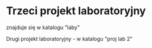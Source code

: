 # Trzeci projekt laboratoryjny
znajduje się w katalogu "laby"

Drugi projekt laboratoryjny - w katalogu "proj lab 2"

